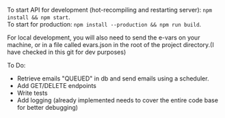 To start API for development (hot-recompiling and restarting server): `npm install && npm start`.  
To start for production: `npm install --production && npm run build`.  

For local development, you will also need to send the e-vars on your machine, or in a file called evars.json in the root of the project directory.(I have checked in this git for dev purposes)

To Do:
- Retrieve emails "QUEUED" in db and send emails using a scheduler.
- Add GET/DELETE endpoints
- Write tests
- Add logging (already implemented needs to cover the entire code base for better debugging)
